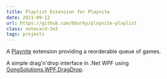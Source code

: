 ```yaml
---
title: Playlist Extension for Playnite
date: 2021-09-12
url: https://github.com/bburky/playnite-playlist
class: notecard-3x5
tags: projects
---
```


A [Playnite](https://playnite.link/) extension providing a reorderable queue of games.

A simple drag'n'drop interface in .Net WPF using [GongSolutions.WPF.DragDrop](https://github.com/punker76/gong-wpf-dragdrop).

